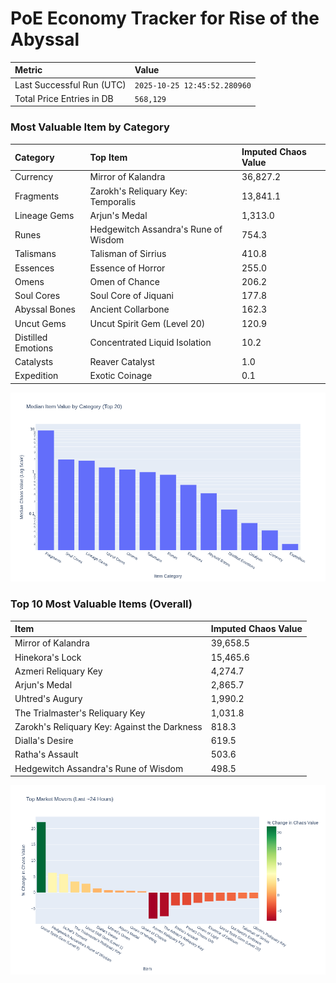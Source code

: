# PoE Economy Tracker for Rise of the Abyssal

<!-- START_MAINTENANCE -->
| Metric | Value |
|:---|:---|
| Last Successful Run (UTC) | `2025-10-25 12:45:52.280960` |
| Total Price Entries in DB | `568,129` |

<!-- END_MAINTENANCE -->

<!-- START_DATAFRAME_DEBUG -->
<!-- END_DATAFRAME_DEBUG -->

<!-- START_CATEGORY_ANALYSIS -->
### Most Valuable Item by Category
| Category | Top Item | Imputed Chaos Value |
| :--- | :--- | :--- |
| Currency | Mirror of Kalandra | 36,827.2 |
| Fragments | Zarokh's Reliquary Key: Temporalis | 13,841.1 |
| Lineage Gems | Arjun's Medal | 1,313.0 |
| Runes | Hedgewitch Assandra's Rune of Wisdom | 754.3 |
| Talismans | Talisman of Sirrius | 410.8 |
| Essences | Essence of Horror | 255.0 |
| Omens | Omen of Chance | 206.2 |
| Soul Cores | Soul Core of Jiquani | 177.8 |
| Abyssal Bones | Ancient Collarbone | 162.3 |
| Uncut Gems | Uncut Spirit Gem (Level 20) | 120.9 |
| Distilled Emotions | Concentrated Liquid Isolation | 10.2 |
| Catalysts | Reaver Catalyst | 1.0 |
| Expedition | Exotic Coinage | 0.1 |


![Category Analysis Chart](charts/category_analysis.png)
<!-- END_ANALYSIS -->

<!-- START_ANALYSIS -->
### Top 10 Most Valuable Items (Overall)
| Item | Imputed Chaos Value |
| :--- | :--- |
| Mirror of Kalandra | 39,658.5 |
| Hinekora's Lock | 15,465.6 |
| Azmeri Reliquary Key | 4,274.7 |
| Arjun's Medal | 2,865.7 |
| Uhtred's Augury | 1,990.2 |
| The Trialmaster's Reliquary Key | 1,031.8 |
| Zarokh's Reliquary Key: Against the Darkness | 818.3 |
| Dialla's Desire | 619.5 |
| Ratha's Assault | 503.6 |
| Hedgewitch Assandra's Rune of Wisdom | 498.5 |


![Market Movers Chart](charts/market_movers.png)
<!-- END_ANALYSIS -->

